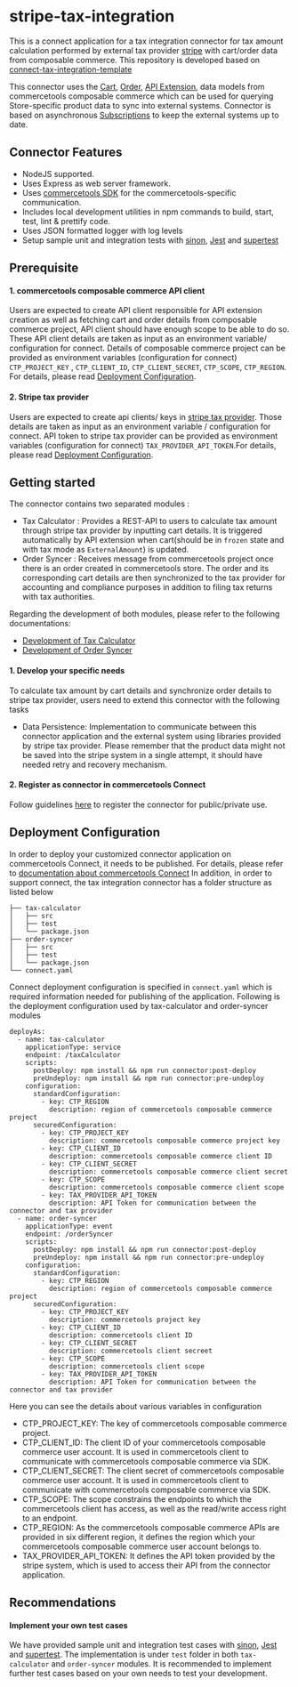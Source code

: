# stripe-tax-integration

This is a connect application for a tax integration connector for tax amount calculation performed by external tax provider [stripe](https://stripe.com/docs) with cart/order data from composable commerce. This repository is developed based on [connect-tax-integration-template](https://github.com/commercetools/connect-tax-integration-template)

This connector uses the [Cart](https://docs.commercetools.com/api/projects/carts),  [Order](https://docs.commercetools.com/api/projects/orders), [API Extension](https://docs.commercetools.com/api/projects/api-extensions), data models from commercetools composable commerce which can be used for querying Store-specific product data to sync into external systems. Connector is based on asynchronous [Subscriptions](https://docs.commercetools.com/api/projects/subscriptions) to keep the external systems up to date.

## Connector Features
- NodeJS supported.
- Uses Express as web server framework.
- Uses [commercetools SDK](https://docs.commercetools.com/sdk/js-sdk-getting-started) for the commercetools-specific communication.
- Includes local development utilities in npm commands to build, start, test, lint & prettify code.
- Uses JSON formatted logger with log levels
- Setup sample unit and integration tests with [sinon](https://sinonjs.org/), [Jest](https://jestjs.io/) and [supertest](https://github.com/ladjs/supertest#readme)

## Prerequisite
#### 1. commercetools composable commerce API client
Users are expected to create API client responsible for API extension creation as well as fetching cart and order details from composable commerce project, API client should have enough scope to be able to do so. These API client details are taken as input as an environment variable/ configuration for connect. Details of composable commerce project can be provided as environment variables (configuration for connect) `CTP_PROJECT_KEY` , `CTP_CLIENT_ID`, `CTP_CLIENT_SECRET`, `CTP_SCOPE`, `CTP_REGION`. For details, please read [Deployment Configuration](./README.md#deployment-configuration).

#### 2. Stripe tax provider
Users are expected to create api clients/ keys in [stripe tax provider](https://stripe.com/docs/api). Those details are taken as input as an environment variable / configuration for connect. API token to stripe tax provider can be provided as environment variables (configuration for connect) `TAX_PROVIDER_API_TOKEN`.For details, please read [Deployment Configuration](./README.md#deployment-configuration).
 
## Getting started
The connector contains two separated modules :
- Tax Calculator : Provides a REST-API to users to calculate tax amount through stripe tax provider by inputting cart details. It is triggered automatically by API extension when cart(should be in `frozen` state and with tax mode as `ExternalAmount`) is updated.  
- Order Syncer : Receives message from commercetools project once there is an order created in commercetools store. The order and its corresponding cart details are then synchronized to the tax provider for accounting and compliance purposes in addition to filing tax returns with tax authorities.

Regarding the development of both modules, please refer to the following documentations:
- [Development of Tax Calculator](tax-calculator/README.md)
- [Development of Order Syncer](order-syncer/README.md)

#### 1. Develop your specific needs 
To calculate tax amount by cart details and synchronize order details to stripe tax provider, users need to extend this connector with the following tasks
- Data Persistence: Implementation to communicate between this connector application and the external system using libraries provided by stripe tax provider. Please remember that the product data might not be saved into the stripe system in a single attempt, it should have needed retry and recovery mechanism.

#### 2. Register as connector in commercetools Connect
Follow guidelines [here](https://docs.commercetools.com/connect/getting-started) to register the connector for public/private use.

## Deployment Configuration
In order to deploy your customized connector application on commercetools Connect, it needs to be published. For details, please refer to [documentation about commercetools Connect](https://docs.commercetools.com/connect/concepts)
In addition, in order to support connect, the tax integration connector has a folder structure as listed below
```
├── tax-calculator
│   ├── src
│   ├── test
│   └── package.json
├── order-syncer
│   ├── src
│   ├── test
│   └── package.json
└── connect.yaml
```

Connect deployment configuration is specified in `connect.yaml` which is required information needed for publishing of the application. Following is the deployment configuration used by tax-calculator and order-syncer modules
```
deployAs:
  - name: tax-calculator
    applicationType: service
    endpoint: /taxCalculator
    scripts:
      postDeploy: npm install && npm run connector:post-deploy
      preUndeploy: npm install && npm run connector:pre-undeploy
    configuration:
      standardConfiguration:
        - key: CTP_REGION
          description: region of commercetools composable commerce project
      securedConfiguration:
        - key: CTP_PROJECT_KEY
          description: commercetools composable commerce project key
        - key: CTP_CLIENT_ID
          description: commercetools composable commerce client ID
        - key: CTP_CLIENT_SECRET
          description: commercetools composable commerce client secret
        - key: CTP_SCOPE
          description: commercetools composable commerce client scope
        - key: TAX_PROVIDER_API_TOKEN
          description: API Token for communication between the connector and tax provider
  - name: order-syncer
    applicationType: event
    endpoint: /orderSyncer
    scripts:
      postDeploy: npm install && npm run connector:post-deploy
      preUndeploy: npm install && npm run connector:pre-undeploy
    configuration:
      standardConfiguration:
        - key: CTP_REGION
          description: region of commercetools composable commerce project
      securedConfiguration:
        - key: CTP_PROJECT_KEY
          description: commercetools project key
        - key: CTP_CLIENT_ID
          description: commercetools client ID
        - key: CTP_CLIENT_SECRET
          description: commercetools client secreet
        - key: CTP_SCOPE
          description: commercetools client scope
        - key: TAX_PROVIDER_API_TOKEN
          description: API Token for communication between the connector and tax provider
```

Here you can see the details about various variables in configuration
- CTP_PROJECT_KEY: The key of commercetools composable commerce project.
- CTP_CLIENT_ID: The client ID of your commercetools composable commerce user account. It is used in commercetools client to communicate with commercetools composable commerce via SDK.
- CTP_CLIENT_SECRET: The client secret of commercetools composable commerce user account. It is used in commercetools client to communicate with commercetools composable commerce via SDK.
- CTP_SCOPE: The scope constrains the endpoints to which the commercetools client has access, as well as the read/write access right to an endpoint.
- CTP_REGION: As the commercetools composable commerce APIs are provided in six different region, it defines the region which your commercetools composable commerce user account belongs to.
- TAX_PROVIDER_API_TOKEN: It defines the API token provided by the stripe system, which is used to access their API from the connector application.


## Recommendations
#### Implement your own test cases
We have provided sample unit and integration test cases with [sinon](https://sinonjs.org/), [Jest](https://jestjs.io/) and [supertest](https://github.com/ladjs/supertest#readme). The implementation is under `test` folder in both `tax-calculator` and `order-syncer` modules. It is recommended to implement further test cases based on your own needs to test your development. 